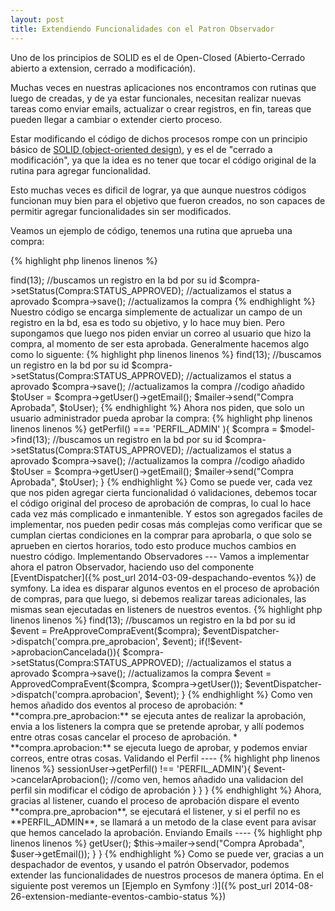 ```yaml
---
layout: post
title: Extendiendo Funcionalidades con el Patron Observador
---
```


Uno de los principios de SOLID es el de Open-Closed (Abierto-Cerrado abierto a extension, cerrado a modificación).

Muchas veces en nuestras aplicaciones nos encontramos con rutinas que luego de creadas, y de ya estar funcionales, necesitan realizar nuevas tareas como enviar emails, actualizar o crear registros, en fin, tareas que pueden llegar a cambiar o extender cierto proceso.

Estar modificando el código de dichos procesos rompe con un principio básico de [SOLID (object-oriented design)](http://es.wikipedia.org/wiki/SOLID_%28object-oriented_design%29), y es el de "cerrado a modificación", ya que la idea es no tener que tocar el código original de la rutina para agregar funcionalidad.

Esto muchas veces es dificil de lograr, ya que aunque nuestros códigos funcionan muy bien para el objetivo que fueron creados, no son capaces de permitir agregar funcionalidades sin ser modificados.

Veamos un ejemplo de código, tenemos una rutina que aprueba una compra:

{% highlight php linenos linenos %}
<?php

$compra = $model->find(13); //buscamos un registro en la bd por su id

$compra->setStatus(Compra:STATUS_APPROVED); //actualizamos el status a aprovado

$compra->save(); //actualizamos la compra
{% endhighlight %}

Nuestro código se encarga simplemente de actualizar un campo de un registro en la bd, esa es todo su objetivo, y lo hace muy bien.

Pero supongamos que luego nos piden enviar un correo al usuario que hizo la compra, al momento de ser esta aprobada. Generalmente hacemos algo como lo siguente:

{% highlight php linenos linenos %}
<?php

$compra = $model->find(13); //buscamos un registro en la bd por su id

$compra->setStatus(Compra:STATUS_APPROVED); //actualizamos el status a aprovado

$compra->save(); //actualizamos la compra
//codigo añadido
$toUser = $compra->getUser()->getEmail();
$mailer->send("Compra Aprobada", $toUser);
{% endhighlight %}

Ahora nos piden, que solo un usuario administrador pueda aprobar la compra:

{% highlight php linenos linenos linenos %}
<?php

if( $usarioActual->getPerfil() === 'PERFIL_ADMIN' ){

    $compra = $model->find(13); //buscamos un registro en la bd por su id

    $compra->setStatus(Compra:STATUS_APPROVED); //actualizamos el status a aprovado

    $compra->save(); //actualizamos la compra
    //codigo añadido
    $toUser = $compra->getUser()->getEmail();
    $mailer->send("Compra Aprobada", $toUser);
}
{% endhighlight %}

Como se puede ver, cada vez que nos piden agregar cierta funcionalidad ó validaciones, debemos tocar el código original del proceso de aprobación de compras, lo cual lo hace cada vez más complicado e inmantenible. Y estos son agregados faciles de implementar, nos pueden pedir cosas más complejas como verificar que se cumplan ciertas condiciones en la comprar para aprobarla, o que solo se aprueben en ciertos horarios, todo esto produce muchos cambios en nuestro código.

Implementando Observadores
---

Vamos a implementar ahora el patron Observador, haciendo uso del componente [EventDispatcher]({% post_url 2014-03-09-despachando-eventos %}) de symfony. La idea es disparar algunos eventos en el proceso de aprobación de compras, para que luego, si debemos realizar tareas adicionales, las mismas sean ejecutadas en listeners de nuestros eventos.

{% highlight php linenos linenos %}
<?php

$compra = $model->find(13); //buscamos un registro en la bd por su id

$event = PreApproveCompraEvent($compra);

$eventDispatcher->dispatch('compra.pre_aprobacion', $event);

if(!$event->aprobacionCancelada()){
    $compra->setStatus(Compra:STATUS_APPROVED); //actualizamos el status a aprovado    
    $compra->save(); //actualizamos la compra

    $event = ApprovedCompraEvent($compra, $compra->getUser());
    $eventDispatcher->dispatch('compra.aprobacion', $event);
}
{% endhighlight %}

Como ven hemos añadido dos eventos al proceso de aprobación:

*   **compra.pre_aprobacion:** se ejecuta antes de realizar la aprobación, envia a los listeners la compra que se pretende aprobar, y allí podemos entre otras cosas cancelar el proceso de aprobación.
*   **compra.aprobacion:** se ejecuta luego de aprobar, y podemos enviar correos, entre otras cosas.

Validando el Perfil
----

{% highlight php linenos linenos %}
<?php
//esta clase se debe registrar como listener en algún lado, ver la doc de symfony para lograrlo
class ValidarPerfil
{
    protected $sessionUser; //de alguna forma obtenemos el usuario conectado

    public function onPreAprobacion(PreApproveCompraEvent $event)
    {
        if($this->sessionUser->getPerfil() !== 'PERFIL_ADMIN'){
            $event->cancelarAprobacion();
            //como ven, hemos añadido una validacion del perfil sin modificar el código de aprobación
        }
    }
}
{% endhighlight %}

Ahora, gracias al listener, cuando el proceso de aprobación dispare el evento **compra.pre_aprobacion**, se ejecutará el listener, y si el perfil no es **PERFIL_ADMIN**, se llamará a un metodo de la clase event para avisar que hemos cancelado la aprobación.

Enviando Emails
----

{% highlight php linenos linenos %}
<?php
//esta clase se debe registrar como listener en algún lado, ver la doc de symfony para lograrlo
class EnvioEmailAprobacion
{
    public function onPreAprobacion(ApprovedCompraEvent $event)
    {
        $user = $event->getUser();

        $this->mailer->send("Compra Aprobada", $user->getEmail());
    }
}
{% endhighlight %}

Como se puede ver, gracias a un despachador de eventos, y usando el patrón Observador, podemos extender las funcionalidades de nuestros procesos de manera óptima.

En el siguiente post veremos un [Ejemplo en Symfony :)]({% post_url 2014-08-26-extension-mediante-eventos-cambio-status %})